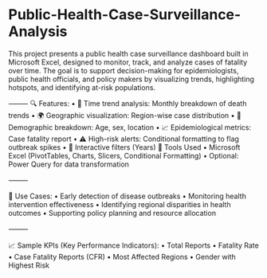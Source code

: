 # Public-Health-Case-Surveillance-Analysis
This project presents a public health case surveillance dashboard built in Microsoft Excel, designed to monitor, track, and analyze cases of fatality over time.  The goal is to support  decision-making for epidemiologists, public health officials, and policy makers by visualizing trends, highlighting hotspots, and identifying at-risk populations.

⸻
🔍 Features:
	•	📅 Time trend analysis: Monthly breakdown of death trends
	•	🌍 Geographic visualization: Region-wise case distribution
	•	👥 Demographic breakdown: Age, sex, location
	•	📈 Epidemiological metrics: Case fatality report
	•	⚠ High-risk alerts: Conditional formatting to flag outbreak spikes
	•	📌 Interactive filters (Years)
 🧰 Tools Used
	•	Microsoft Excel (PivotTables, Charts, Slicers, Conditional Formatting)
	•	Optional: Power Query for data transformation

⸻

📌 Use Cases:
	•	Early detection of disease outbreaks
	•	Monitoring health intervention effectiveness
	•	Identifying regional disparities in health outcomes
	•	Supporting policy planning and resource allocation

⸻

📈 Sample KPIs (Key Performance Indicators):
	•	Total Reports
	•	Fatality Rate 
	•	Case Fatality Reports (CFR)
	•	Most Affected Regions
	•	Gender with Highest Risk
